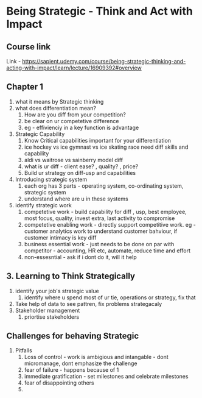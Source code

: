 # Being Strategic - Think and Act with Impact

## Course link
Link - https://sapient.udemy.com/course/being-strategic-thinking-and-acting-with-impact/learn/lecture/16909392#overview

## Chapter 1
1. what it means by Strategic thinking
2. what does differentiation mean?
    1. How are you diff from your competition?
    2. be clear on ur competetive difference
    3. eg - effivienciy in a key function is advantage
3. Strategic Capability
    1. Know Critical capabilities important for your differentiation
    2. ice hockey vs ice gymnast vs ice skating race need diff skills and capability
    3. aldi vs waitrose vs sainberry model diff
    4. what is ur diff - client ease? , quality? , price?
    5. Build ur strategy on diff-usp and capabilities
4. Introducing strategic system
    1. each org has 3 parts - operating system, co-ordinating system, strategic system 
    2. understand where are u in these systems
5. identify strategic work
    1. competetive work - build capability for diff , usp, best employee, most focus, quality, invest extra, last activity to compromise
    2. competetive enabling work - directly support competitive work. eg - customer analytics work to understand customer bahviour, if customer intimacy is key diff
    3. business essential work - just needs to be done on par with competitor - accounting, HR etc, automate, reduce time and effort
    4. non-essesntial - ask if i dont do it, will it help 

## 3. Learning to Think Strategically
1. identify your job's strategic value
     1. identify where u spend most of ur tie, operations or strategy, fix that
2. Take help of data to see pattren, fix problems strategacaly
3. Stakeholder management
     1. priortise stakeholders

## Challenges for behaving Strategic
1. Pitfalls
    1. Loss of control - work is ambigious and intangable - dont micromanage, dont emphasize the challenge
    2. fear of failure - happens because of 1
    3. immediate gratification - set milestones and celebrate milestones
    4. fear of disappointing others
    5. 
